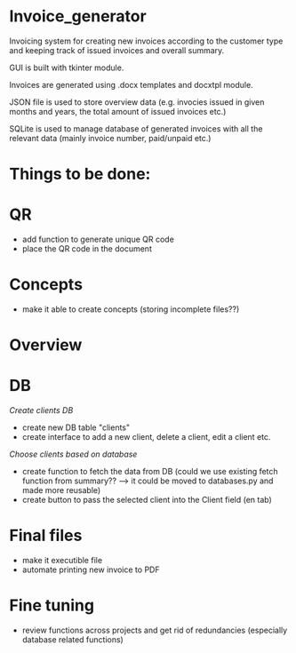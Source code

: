 # Invoice_generator

Invoicing system for creating new invoices according to the customer type and keeping track of issued invoices and overall summary.

GUI is built with tkinter module.

Invoices are generated using .docx templates and docxtpl module.

JSON file is used to store overview data (e.g. invocies issued in given months and years, the total amount of issued invoices etc.)

SQLite is used to manage database of generated invoices with all the relevant data (mainly invoice number, paid/unpaid etc.)


# Things to be done:

# QR
- add function to generate unique QR code
- place the QR code in the document

# Concepts
- make it able to create concepts (storing incomplete files??)

# Overview

# DB
*Create clients DB*
- create new DB table "clients"
- create interface to add a new client, delete a client, edit a client etc.

*Choose clients based on database*
- create function to fetch the data from DB (could we use existing fetch function from summary?? --> it could be moved to databases.py and made more reusable)
- create button to pass the selected client into the Client field (en tab)

# Final files
- make it executible file
- automate printing new invoice to PDF

# Fine tuning
- review functions across projects and get rid of redundancies (especially database related functions)

